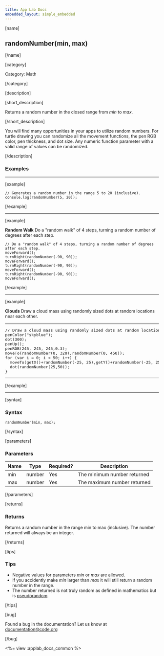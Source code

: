 ```yaml
---
title: App Lab Docs
embedded_layout: simple_embedded
---
```


[name]

## randomNumber(min, max)

[/name]

[category]

Category: Math

[/category]

[description]

[short_description]

Returns a random number in the closed range from *min* to *max*.

[/short_description]

You will find many opportunities in your apps to utilize random numbers. For turtle drawing you can randomize all the movement functions, the pen RGB color, pen thickness, and dot size. Any numeric function parameter with a valid range of values can be randomized.

[/description]

### Examples
____________________________________________________

[example]

```
// Generates a random number in the range 5 to 20 (inclusive).
console.log(randomNumber(5, 20));       
```

[/example]

____________________________________________________

[example]

**Random Walk** Do a "random walk" of 4 steps, turning a random number of degrees after each step.

```
// Do a "random walk" of 4 steps, turning a random number of degrees after each step.
moveForward();
turnRight(randomNumber(-90, 90));
moveForward();
turnRight(randomNumber(-90, 90));
moveForward();
turnRight(randomNumber(-90, 90));
moveForward();
```

[/example]

____________________________________________________

[example]

**Clouds** Draw a cloud mass using randomly sized dots at random locations near each other.

<table>
<tr>
<td style="border-style:none; width:90%; padding:0px">
<pre>
// Draw a cloud mass using randomly sized dots at random locations near each other.
penColor("skyblue");
dot(300);
penUp();
penRGB(245, 245, 245,0.3);
moveTo(randomNumber(0, 320),randomNumber(0, 450));
for (var i = 0; i &lt; 50; i++) {
  moveTo(getX()+randomNumber(-25, 25),getY()+randomNumber(-25, 25));
  dot(randomNumber(25,50));
}
</pre>
</td>
<td style="border-style:none; width:10%; padding:0px">
<img src='https://images.code.org/b3f96418d84bf7ebe1977070d7d745d2-image-1446232619392.gif'>
</td>
</tr>
</table>

[/example]

____________________________________________________

[syntax]

### Syntax

```
randomNumber(min, max);
```

[/syntax]

[parameters]

### Parameters

| Name  | Type | Required? | Description |
|-----------------|------|-----------|-------------|
| min | number | Yes | The minimum number returned  |
| max | number | Yes | The maximum number returned  |

[/parameters]

[returns]

### Returns
Returns a random number in the range min to max (inclusive). The number returned will always be an integer.

[/returns]

[tips]

### Tips
- Negative values for parameters *min* or *max* are allowed.
- If you accidently make *min* larger than *max* it will still return a random number in the range.
- The number returned is not truly random as defined in mathematics but is [pseudorandom](http://en.wikipedia.org/wiki/Pseudorandom_number_generator).

[/tips]

[bug]

Found a bug in the documentation? Let us know at documentation@code.org

[/bug]

<%= view :applab_docs_common %>
